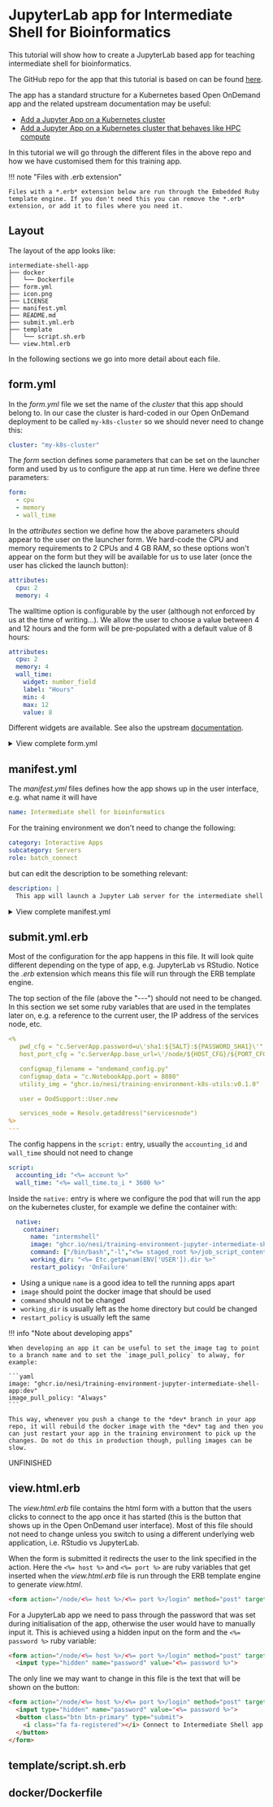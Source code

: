 # JupyterLab app for Intermediate Shell for Bioinformatics

This tutorial will show how to create a JupyterLab based app for teaching intermediate shell for bioinformatics.

The GitHub repo for the app that this tutorial is based on can be found [here](https://github.com/nesi/training-environment-jupyter-intermediate-shell-app).

The app has a standard structure for a Kubernetes based Open OnDemand app and the related upstream documentation may be useful:

- [Add a Jupyter App on a Kubernetes cluster](https://osc.github.io/ood-documentation/latest/tutorials/tutorials-interactive-apps/k8s-jupyter.html)
- [Add a Jupyter App on a Kubernetes cluster that behaves like HPC compute](https://osc.github.io/ood-documentation/latest/tutorials/tutorials-interactive-apps/k8s-like-hpc-jupyter.html)

In this tutorial we will go through the different files in the above repo and how we have customised them for this training app.

!!! note "Files with .erb extension"

    Files with a *.erb* extension below are run through the Embedded Ruby template engine. If you don't need this you can remove the *.erb* extension, or add it to files where you need it.

## Layout

The layout of the app looks like:

```
intermediate-shell-app
├── docker
│   └── Dockerfile
├── form.yml
├── icon.png
├── LICENSE
├── manifest.yml
├── README.md
├── submit.yml.erb
├── template
│   └── script.sh.erb
└── view.html.erb
```

In the following sections we go into more detail about each file.

## form.yml

In the *form.yml* file we set the name of the *cluster* that this app should belong to.
In our case the cluster is hard-coded in our Open OnDemand deployment to be called `my-k8s-cluster` so we should never need to change this:

```yaml
cluster: "my-k8s-cluster"
```

The *form* section defines some parameters that can be set on the launcher form and used by us to configure the app at run time. Here we define three parameters:

```yaml
form:
  - cpu
  - memory
  - wall_time
```

In the *attributes* section we define how the above parameters should appear to the user on the launcher form.
We hard-code the CPU and memory requirements to 2 CPUs and 4 GB RAM, so these options won't appear on the form but they will be available for us to use later (once the user has clicked the launch button):

```yaml
attributes:
  cpu: 2
  memory: 4
```

The walltime option is configurable by the user (although not enforced by us at the time of writing...).
We allow the user to choose a value between 4 and 12 hours and the form will be pre-populated with a default value of 8 hours:

```yaml hl_lines="4-9"
attributes:
  cpu: 2
  memory: 4
  wall_time:
    widget: number_field
    label: "Hours"
    min: 4
    max: 12
    value: 8
```

Different widgets are available. See also the upstream [documentation](https://osc.github.io/ood-documentation/develop/how-tos/app-development/interactive/form.html).

<details><summary>View complete form.yml</summary>

```yaml
---
cluster: "my-k8s-cluster"

form:
  - cpu
  - memory
  - wall_time

attributes:
  cpu: 2
  memory: 4
  wall_time:
    widget: number_field
    label: "Hours"
    min: 4
    max: 12
    value: 8
```

</details>

## manifest.yml

The *manifest.yml* files defines how the app shows up in the user interface, e.g. what name it will have

```yaml
name: Intermediate shell for bioinformatics
```

For the training environment we don't need to change the following:

```yaml
category: Interactive Apps
subcategory: Servers
role: batch_connect
```

but can edit the description to be something relevant:

```yaml
description: |
  This app will launch a Jupyter Lab server for the intermediate shell for bioinformatics workshop
```

<details><summary>View complete manifest.yml</summary>

```yaml
---
name: Intermediate shell for bioinformatics
category: Interactive Apps
subcategory: Servers
role: batch_connect
description: |
  This app will launch a Jupyter Lab server for the intermediate shell for bioinformatics workshop
```

</details>

## submit.yml.erb

Most of the configuration for the app happens in this file. It will look quite different depending on the type of app, e.g. JupyterLab vs RStudio. Notice the *.erb* extension which means this file will run through the ERB template engine.

The top section of the file (above the "---") should not need to be changed. In this section we set some ruby variables that are used in the templates later on, e.g. a reference to the current user, the IP address of the services node, etc.

```yaml
<%
   pwd_cfg = "c.ServerApp.password=u\'sha1:${SALT}:${PASSWORD_SHA1}\'"
   host_port_cfg = "c.ServerApp.base_url=\'/node/${HOST_CFG}/${PORT_CFG}/\'"

   configmap_filename = "ondemand_config.py"
   configmap_data = "c.NotebookApp.port = 8080"
   utility_img = "ghcr.io/nesi/training-environment-k8s-utils:v0.1.0"

   user = OodSupport::User.new

   services_node = Resolv.getaddress("servicesnode")
%>
---
```

The config happens in the `script:` entry, usually the `accounting_id` and `wall_time` should not need to change

```yaml
script:
  accounting_id: "<%= account %>"
  wall_time: "<%= wall_time.to_i * 3600 %>"
```

Inside the `native:` entry is where we configure the pod that will run the app on the kubernetes cluster, for example we define the container with:

```yaml
  native:
    container:
      name: "intermshell"
      image: "ghcr.io/nesi/training-environment-jupyter-intermediate-shell-app:v0.3.3"
      command: ["/bin/bash","-l","<%= staged_root %>/job_script_content.sh"]
      working_dir: "<%= Etc.getpwnam(ENV['USER']).dir %>"
      restart_policy: 'OnFailure'
```

- Using a unique `name` is a good idea to tell the running apps apart
- `image` should point the docker image that should be used
- `command` should not be changed
- `working_dir` is usually left as the home directory but could be changed
- `restart_policy` is usually left the same

!!! info "Note about developing apps"

    When developing an app it can be useful to set the image tag to point to a branch name and to set the `image_pull_policy` to alway, for example:

    ```yaml
    image: "ghcr.io/nesi/training-environment-jupyter-intermediate-shell-app:dev"
    image_pull_policy: "Always"
    ```

    This way, whenever you push a change to the *dev* branch in your app repo, it will rebuild the docker image with the *dev* tag and then you can just restart your app in the training environment to pick up the changes. Do not do this in production though, pulling images can be slow.

UNFINISHED

## view.html.erb

The *view.html.erb* file contains the html form with a button that the users clicks to connect to the app once it has started (this is the button that shows up in the Open OnDemand user interface). Most of this file should not need to change unless you switch to using a different underlying web application, i.e. RStudio vs JupyterLab.

When the form is submitted it redirects the user to the link specified in the action. Here the `<%= host %>` and `<%= port %>` are ruby variables that get inserted when the *view.html.erb* file is run through the ERB template engine to generate *view.html*.

```html
<form action="/node/<%= host %>/<%= port %>/login" method="post" target="_blank">
```

For a JupyterLab app we need to pass through the password that was set during initialisation of the app, otherwise the user would have to manually input it. This is achieved using a hidden input on the form and the `<%= password %>` ruby variable:

```html hl_lines="2"
<form action="/node/<%= host %>/<%= port %>/login" method="post" target="_blank">
  <input type="hidden" name="password" value="<%= password %>">
```

The only line we may want to change in this file is the text that will be shown on the button:

```html hl_lines="4"
<form action="/node/<%= host %>/<%= port %>/login" method="post" target="_blank">
  <input type="hidden" name="password" value="<%= password %>">
  <button class="btn btn-primary" type="submit">
    <i class="fa fa-registered"></i> Connect to Intermediate Shell app
  </button>
</form>
```

## template/script.sh.erb


## docker/Dockerfile
